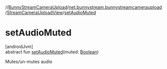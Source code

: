 //[BunnyStreamCameraUpload](../../../index.md)/[net.bunnystream.bunnystreamcameraupload](../index.md)/[StreamCameraUploadView](index.md)/[setAudioMuted](set-audio-muted.md)

# setAudioMuted

[androidJvm]\
abstract fun [setAudioMuted](set-audio-muted.md)(muted: [Boolean](https://kotlinlang.org/api/latest/jvm/stdlib/kotlin-stdlib/kotlin/-boolean/index.html))

Mutes/un-mutes audio
